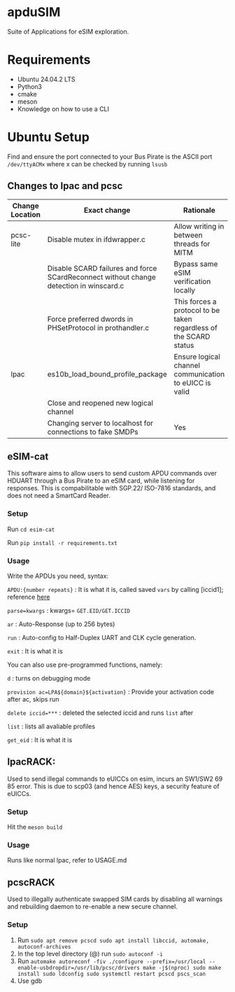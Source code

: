 <h1>apduSIM</h1>

Suite of Applications for eSIM exploration.

<h1>Requirements</h1>

- Ubuntu 24.04.2 LTS
- Python3
- cmake
- meson
- Knowledge on how to use a CLI

<h1>Ubuntu Setup</h1>

Find and ensure the port connected to your Bus Pirate is the ASCII port ```/dev/ttyACMx``` where x can be checked by running ```lsusb```

<h2> Changes to lpac and pcsc </h2>

| Change Location | Exact change                                                                 | Rationale                                                        |
|-----------------|------------------------------------------------------------------------------|------------------------------------------------------------------|
| pcsc-lite       | Disable mutex in ifdwrapper.c                                                | Allow writing in between threads for MITM                        |
|                 | Disable SCARD failures and force SCardReconnect without change detection in winscard.c | Bypass same eSIM verification locally                 |
|                 | Force preferred dwords in PHSetProtocol in prothandler.c                     | This forces a protocol to be taken regardless of the SCARD status|
| lpac            | es10b_load_bound_profile_package                                             | Ensure logical channel communication to eUICC is valid           |
|                 | Close and reopened new logical channel                                       |                                                                  |
|                 | Changing server to localhost for connections to fake SMDPs                   | Yes                                                              |


<h2>eSIM-cat</h2>
This software aims to allow users to send custom APDU commands over HDUART through a Bus Pirate to an eSIM card, while listening for responses. This is compabilitable with SGP.22/ ISO-7816 standards, and does not need a SmartCard Reader.

<h3>Setup</h3>

Run ```cd esim-cat```

Run ```pip install -r requirements.txt```

<h3>Usage</h3>
Write the APDUs you need, syntax:

```APDU:{number repeats}``` : It is what it is, called saved ```vars``` by calling [iccid1]; reference [here](https://github.com/porkboi/apduSIM/blob/main/clipboard.go)

```parse=kwargs``` : kwargs= ```GET.EID/GET.ICCID```

```ar``` : Auto-Response (up to 256 bytes)

```run``` : Auto-config to Half-Duplex UART and CLK cycle generation.

```exit``` : It is what it is

You can also use pre-programmed functions, namely:

```d``` : turns on debugging mode

```provision ac=LPA${domain}${activation}``` : Provide your activation code after ac, skips run

```delete iccid=***``` : deleted the selected iccid and runs ```list``` after

```list``` : lists all avaliable profiles

```get_eid``` : It is what it is

<h2>lpacRACK: </h2>

Used to send illegal commands to eUICCs on esim, incurs an SW1/SW2 69 85 error. This is due to scp03 (and hence AES) keys, a security feature of eUICCs.

<h3>Setup</h3>

Hit the ```meson build```

<h3>Usage</h3>

Runs like normal lpac, refer to USAGE.md

<h2>pcscRACK</h2>

Used to illegally authenticate swapped SIM cards by disabling all warnings and rebuilding daemon to re-enable a new secure channel.

<h3>Setup</h3>

1. Run ```sudo apt remove pcscd
sudo apt install libccid, automake, autoconf-archives```
2. In the top level directory (@) run ```sudo autoconf -i```
3. Run ```automake
autoreconf -fiv
./configure --prefix=/usr/local --enable-usbdropdir=/usr/lib/pcsc/drivers
make -j$(nproc)
sudo make install
sudo ldconfig
sudo systemctl restart pcscd
pscs_scan```
4. Use gdb
